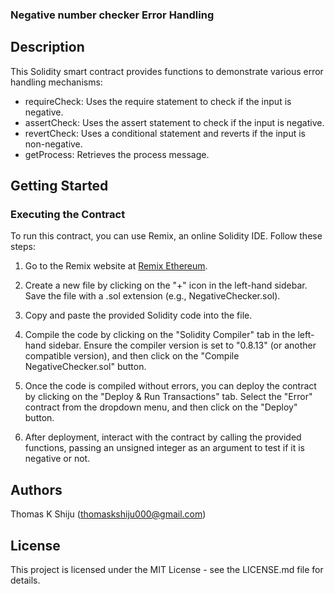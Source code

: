 

### Negative number checker Error Handling

## Description
This Solidity smart contract provides functions to demonstrate various error handling mechanisms:

- requireCheck: Uses the require statement to check if the input is negative.
- assertCheck: Uses the assert statement to check if the input is negative.
- revertCheck: Uses a conditional statement and reverts if the input is non-negative.
- getProcess: Retrieves the process message.


## Getting Started

### Executing the Contract

To run this contract, you can use Remix, an online Solidity IDE. Follow these steps:

1. Go to the Remix website at [Remix Ethereum](https://remix.ethereum.org/).

2. Create a new file by clicking on the "+" icon in the left-hand sidebar. Save the file with a .sol extension (e.g., NegativeChecker.sol).

3. Copy and paste the provided Solidity code into the file.

4. Compile the code by clicking on the "Solidity Compiler" tab in the left-hand sidebar. Ensure the compiler version is set to "0.8.13" (or another compatible version), and then click on the "Compile NegativeChecker.sol" button.

5. Once the code is compiled without errors, you can deploy the contract by clicking on the "Deploy & Run Transactions" tab. Select the "Error" contract from the dropdown menu, and then click on the "Deploy" button.

6. After deployment, interact with the contract by calling the provided functions, passing an unsigned integer as an argument to test if it is negative or not.

## Authors

Thomas K Shiju
(thomaskshiju000@gmail.com)

## License

This project is licensed under the MIT License - see the LICENSE.md file for details.
